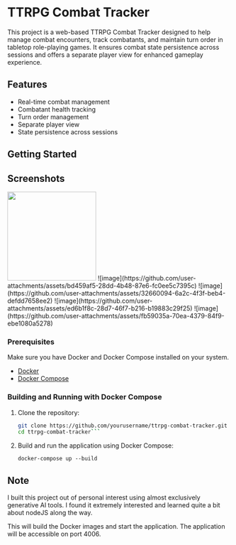 # TTRPG Combat Tracker

This project is a web-based TTRPG Combat Tracker designed to help manage combat 
encounters, track combatants, and maintain turn order in tabletop role-playing games. 
It ensures combat state persistence across sessions and offers a separate player view 
for enhanced gameplay experience.

## Features

- Real-time combat management
- Combatant health tracking
- Turn order management
- Separate player view
- State persistence across sessions

## Getting Started

## Screenshots

<img src="[https://gyazo.com/eb5c5741b6a9a16c692170a41a49c858.png](https://github.com/user-attachments/assets/bd459af5-28dd-4b48-87e6-fc0ee5c7395c)" width="200">
![image](https://github.com/user-attachments/assets/bd459af5-28dd-4b48-87e6-fc0ee5c7395c)
![image](https://github.com/user-attachments/assets/32660094-6a2c-4f3f-beb4-defdd7658ee2)
![image](https://github.com/user-attachments/assets/ed6b1f8c-28d7-46f7-b216-b19883c29f25)
![image](https://github.com/user-attachments/assets/fb59035a-70ea-4379-84f9-ebe1080a5278)

### Prerequisites

Make sure you have Docker and Docker Compose installed on your system.

- [Docker](https://docs.docker.com/get-docker/)
- [Docker Compose](https://docs.docker.com/compose/install/)

### Building and Running with Docker Compose

1. Clone the repository:

   ```bash
   git clone https://github.com/yourusername/ttrpg-combat-tracker.git
   cd ttrpg-combat-tracker```

2. Build and run the application using Docker Compose:

   ```docker-compose up --build```

## Note

I built this project out of personal interest using almost exclusively generative AI tools. I found it extremely interested and learned quite a bit about nodeJS along the way.

This will build the Docker images and start the application. The application
will be accessible on port 4006.

